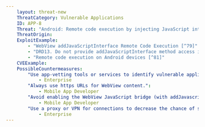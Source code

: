 ```yaml
---
    layout: threat-new
    ThreatCategory: Vulnerable Applications
    ID: APP-8
    Threat: "Android: Remote code execution by injecting JavaScript into a web page retrieved using WebView"
    ThreatOrigin:
    ExploitExample:
        - "WebView addJavaScriptInterface Remote Code Execution [^79]"
        - "DRD13. Do not provide addJavaScriptInterface method access in a WebView which could contain untrusted content [^80]"
        - "Remote code execution on Android devices [^81]"
    CVEExample:
    PossibleCountermeasures:
        "Use app-vetting tools or services to identify vulnerable applications":
            - Enterprise
        "Always use https URLs for WebView content.":
            - Mobile App Developer
        "Avoid enabling the WebView JavaScript bridge (with addJavascriptInterface) unless explicitly needed.":
            - Mobile App Developer
        "Use a proxy or VPN for connections to decrease the chance of success of a man-in-the-middle attack.":
            - Enterprise
---
```

